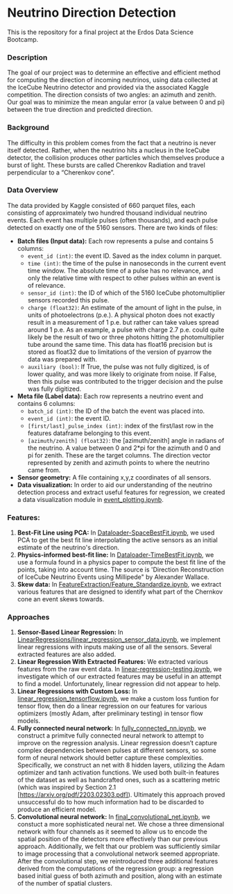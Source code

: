 # Neutrino Direction Detection

This is the repository for a final project at the Erdos Data Science Bootcamp.

### Description
The goal of our project was to determine an effective and efficient method for computing the direction of incoming neutrinos, using data collected at the IceCube Neutrino detector and provided via the associated Kaggle competition. The direction consists of two angles: an azimuth and zenith. Our goal was to minimize the mean angular error (a value between 0 and pi) between the true direction and predicted direction. 

### Background
The difficulty in this problem comes from the fact that a neutrino is never itself detected. Rather, when the neutrino hits a nucleus in the IceCube detector, the collision produces other particles which themselves produce a burst of light. These bursts are called Cherenkov Radiation and travel perpendicular to a “Cherenkov cone”. 

### Data Overview
The data provided by Kaggle consisted of 660 parquet files, each consisting of approximately two hundred thousand individual neutrino events. Each event has multiple pulses (often thousands), and each pulse detected on exactly one of the 5160 sensors. There are two kinds of files:
* **Batch files (Input data):** Each row represents a pulse and contains 5 columns:
  * ```event_id (int)```: the event ID. Saved as the index column in parquet.
  * ```time (int)```: the time of the pulse in nanoseconds in the current event time window. The absolute time of a pulse has no relevance, and only the relative time with respect to other pulses within an event is of relevance.
  * ```sensor_id (int)```: the ID of which of the 5160 IceCube photomultiplier sensors recorded this pulse.
  * ```charge (float32)```: An estimate of the amount of light in the pulse, in units of photoelectrons (p.e.). A physical photon does not exactly result in a measurement of 1 p.e. but rather can take values spread around 1 p.e. As an example, a pulse with charge 2.7 p.e. could quite likely be the result of two or three photons hitting the photomultiplier tube around the same time. This data has float16 precision but is stored as float32 due to limitations of the version of pyarrow the data was prepared with.
  * ```auxiliary (bool)```: If True, the pulse was not fully digitized, is of lower quality, and was more likely to originate from noise. If False, then this pulse was contributed to the trigger decision and the pulse was fully digitized.
* **Meta file (Label data):** Each row represents a neutrino event and contains 6 columns:
  * ```batch_id (int)```: the ID of the batch the event was placed into.
  * ```event_id (int)```: the event ID.
  * ```[first/last]_pulse_index (int)```: index of the first/last row in the features dataframe belonging to this event.
  * ```[azimuth/zenith] (float32)```: the [azimuth/zenith] angle in radians of the neutrino. A value between 0 and 2*pi for the azimuth and 0 and pi for zenith. These are the target columns. The direction vector represented by zenith and azimuth points to where the neutrino came from.
* **Sensor geometry:** A file containing x,y,z coordinates of all sensors.
* **Data visualization:** In order to aid our understanding of the neutrino detection process and extract useful features for regression, we created a data visualization module in [event_plotting.ipynb](DataVisualization/event_plotting.ipynb).

### Features: 
1. **Best-Fit Line using PCA:** In [Dataloader-SpaceBestFit.ipynb](FeatureExtraction/Dataloader-SpaceBestFit.ipynb), we used PCA to get the best fit line interpolating the active sensors as an initial estimate of the neutrino's direction.
2. **Physics-informed best-fit line:** In [Dataloader-TimeBestFit.ipynb](FeatureExtraction/Dataloader-TimeBestFit.ipynb), we use a formula found in a physics paper to compute the best fit line of the points, taking into account time. The source is 'Direction Reconstruction of IceCube Neutrino Events using Millipede" by Alexander Wallace.
3. **Skew data:** In [FeatureExtraction/Feature_Standardize.ipynb](FeatureExtraction/Feature_Standardize.ipynb), we extract various features that are designed to identify what part of the Chernkov cone an event skews towards.

### Approaches
1. **Sensor-Based Linear Regression:** In [LinearRegressions/linear_regression_sensor_data.ipynb](LinearRegression/LinearRegressions/linear_regression_sensor_data.ipynb), we implement linear regressions with inputs making use of all the sensors. Several extracted features are also added.
2. **Linear Regression With Extracted Features:** We extracted various features from the raw event data. In [linear-regression-testing.ipynb](LinearRegressions/linear_regression_testing.ipynb), we investigate which of our extracted features may be useful in an attempt to find a model. Unfortunately, linear regression did not appear to help.
3. **Linear Regressions with Custom Loss:** In [linear_regression_tensorflow.ipynb](LinearRegressions/linear_regression_tensorflow.ipynb), we make a custom loss funtion for tensor flow, then do a linear regression on our features for various optimizers (mostly Adam, after preliminary testing) in tensor flow models.
4. **Fully connected neural network:** In [fully_connected_nn.ipynb](NNs/fully_connected_nn.ipynb), we construct a primitve fully connected neural network to attempt to improve on the regression analysis. Linear regression doesn’t capture complex dependencies between pulses at different sensors, so some form of neural network should better capture these complexities. Specifically, we construct an net with 8 hidden layers, utilizing the Adam optimizer and tanh activation functions. We used both built-in features of the dataset as well as handcrafted ones, such as a scattering metric (which was inspired by Section 2.1 [https://arxiv.org/pdf/2203.02303.pdf]). Ultimately this approach proved unsuccessful do to how much information had to be discarded to produce an efficient model. 
5. **Convolutional neural network:** In [final_convolutional_net.ipynb](NNs/final_convolutional_net.ipynb), we constuct a more sophisticated neural net. We chose a three dimensional network with four channels as it seemed to allow us to encode the spatial position of the detectors more effectively than our previous approach. Additionally, we felt that our problem was sufficiently similar to image processing that a convolutional network seemed appropriate. After the convolutional step, we reintroduced three additional features derived from the computations of the regression group: a regression based initial guess of both azimuth and position, along with an estimate of the number of spatial clusters. 
